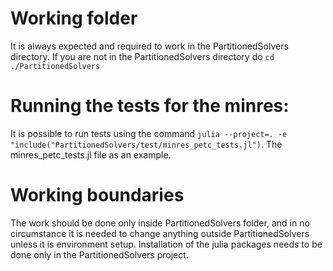 # Working folder
It is always expected and required to work in the PartitionedSolvers directory. If you are not in the PartitionedSolvers directory do `cd ./PartitionedSolvers`
# Running the tests for the minres:
It is possible to run tests using the command `julia --project=. -e "include("PartitionedSolvers/test/minres_petc_tests.jl")`. The minres_petc_tests.jl file as an example.
# Working boundaries
The work should be done only inside PartitionedSolvers folder, and in no circumstance it is needed to change anything outside PartitionedSolvers unless it is environment setup. Installation of the julia packages needs to be done only in the PartitionedSolvers project.